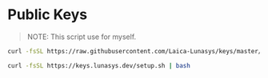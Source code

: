 Public Keys
==========================

> NOTE: This script use for myself.

```bash
curl -fsSL https://raw.githubusercontent.com/Laica-Lunasys/keys/master/setup.sh | bash
```

```bash
curl -fsSL https://keys.lunasys.dev/setup.sh | bash
```
